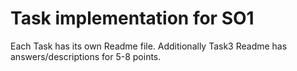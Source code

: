 # Task implementation for SO1

Each Task has its own Readme file.
Additionally Task3 Readme has answers/descriptions for 5-8 points.